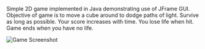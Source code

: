 Simple 2D game implemented in Java demonstrating use of JFrame GUI. Objective of game is to move a cube around to dodge paths of light.
Survive as long as possible. Your score increases with time. You lose life when hit. Game ends when you have no life.

![Game Screenshot](https://github.com/camwolff02/AP-CS-Java-Simple-Game/blob/master/Gameshot.JPG)
